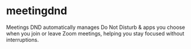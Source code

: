 # meetingdnd
Meetings DND automatically manages Do Not Disturb &amp; apps you choose when you join or leave Zoom meetings, helping you stay focused without interruptions.
